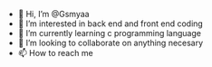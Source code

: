 - 👋 Hi, I’m @Gsmyaa
- 👀 I’m interested in back end and front end coding
- 🌱 I’m currently learning c programming language
- 💞️ I’m looking to collaborate on anything necesary
- 📫 How to reach me 

<!---
Gsmyaa/Gsmyaa is a ✨ special ✨ repository because its `README.md` (this file) appears on your GitHub profile.
You can click the Preview link to take a look at your changes.
--->
